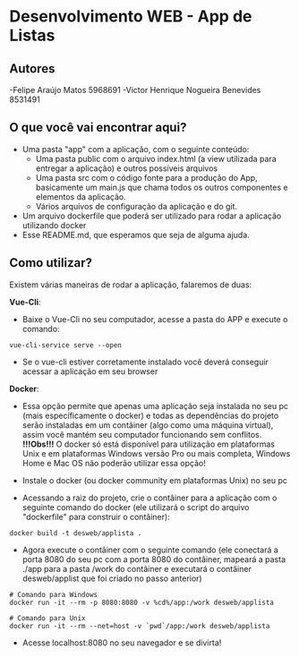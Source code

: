 # Desenvolvimento WEB - App de Listas

## Autores
-Felipe Araújo Matos                5968691
-Victor Henrique Nogueira Benevides 8531491

## O que você vai encontrar aqui?
- Uma pasta "app" com a aplicação, com o seguinte conteúdo:
  - Uma pasta public com o arquivo index.html (a view utilizada para entregar a aplicação) e outros possíveis arquivos
  - Uma pasta src com o código fonte para a produção do App, basicamente um main.js que chama todos os outros componentes e elementos da aplicação.
  - Vários arquivos de configuração da aplicação e do git.
- Um arquivo dockerfile que poderá ser utilizado para rodar a aplicação utilizando docker
- Esse README.md, que esperamos que seja de alguma ajuda.

## Como utilizar?
Existem várias maneiras de rodar a aplicação, falaremos de duas:

__Vue-Cli__:
- Baixe o Vue-Cli no seu computador, acesse a pasta do APP e execute o comando:
```
vue-cli-service serve --open
```
- Se o vue-cli estiver corretamente instalado você deverá conseguir acessar a aplicação em seu browser

__Docker__:
- Essa opção permite que apenas uma aplicação seja instalada no seu pc (mais específicamente o docker) e todas as dependências do projeto serão instaladas em um contâiner (algo como uma máquina virtual), assim você mantém seu computador funcionando sem conflitos.
**!!!Obs!!!** O docker só está disponível para utilização em plataformas Unix e em plataformas Windows versão Pro ou mais completa, Windows Home e Mac OS não poderão utilizar essa opção!

- Instale o docker (ou docker community em plataformas Unix) no seu pc
- Acessando a raiz do projeto, crie o contâiner para a aplicação com o seguinte comando do docker (ele utilizará o script do arquivo "dockerfile" para construir o contâiner):
```
docker build -t desweb/applista .
```

- Agora execute o contâiner com o seguinte comando (ele conectará a porta 8080 do seu pc com a porta 8080 do contâiner, mapeará a pasta ./app para a pasta /work do contâiner e executará o contâiner desweb/applist que foi criado no passo anterior)
```
# Comando para Windows
docker run -it --rm -p 8080:8080 -v %cd%/app:/work desweb/applista

# Comando para Unix
docker run -it --rm --net=host -v `pwd`/app:/work desweb/applista
```
- Acesse localhost:8080 no seu navegador e se divirta!
